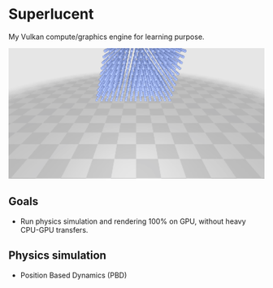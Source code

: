 # Superlucent

My Vulkan compute/graphics engine for learning purpose.

<img src="/results/particles_pbd_hq.gif" width="800">

## Goals

- Run physics simulation and rendering 100% on GPU, without heavy CPU-GPU transfers.

## Physics simulation

- Position Based Dynamics (PBD)
